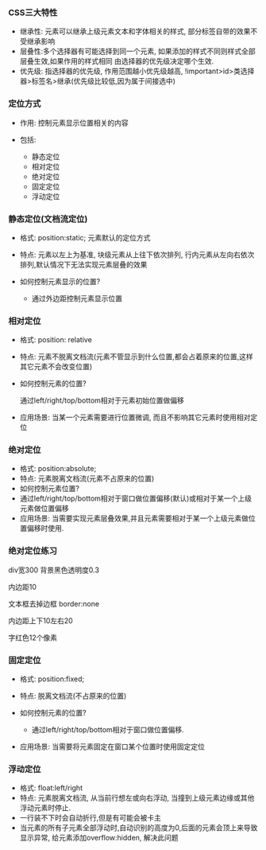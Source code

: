### CSS三大特性

- 继承性: 元素可以继承上级元素文本和字体相关的样式, 部分标签自带的效果不受继承影响
- 层叠性:多个选择器有可能选择到同一个元素, 如果添加的样式不同则样式全部层叠生效,如果作用的样式相同 由选择器的优先级决定哪个生效.
- 优先级: 指选择器的优先级, 作用范围越小优先级越高, !important>id>类选择器>标签名>继承(优先级比较低,因为属于间接选中)   

### 定位方式

- 作用: 控制元素显示位置相关的内容

- 包括: 
  - 静态定位
  - 相对定位
  - 绝对定位
  - 固定定位
  - 浮动定位

### 静态定位(文档流定位)

- 格式: position:static;   元素默认的定位方式

- 特点: 元素以左上为基准, 块级元素从上往下依次排列, 行内元素从左向右依次排列,默认情况下无法实现元素层叠的效果
- 如何控制元素显示的位置? 
  - 通过外边距控制元素显示位置

### 相对定位

- 格式: position: relative

- 特点: 元素不脱离文档流(元素不管显示到什么位置,都会占着原来的位置,这样其它元素不会改变位置) 

- 如何控制元素的位置? 

  通过left/right/top/bottom相对于元素初始位置做偏移   

- 应用场景: 当某一个元素需要进行位置微调, 而且不影响其它元素时使用相对定位

### 绝对定位

- 格式: position:absolute;
- 特点: 元素脱离文档流(元素不占原来的位置)
- 如何控制元素位置? 
- 通过left/right/top/bottom相对于窗口做位置偏移(默认)或相对于某一个上级元素做位置偏移   
- 应用场景: 当需要实现元素层叠效果,并且元素需要相对于某一个上级元素做位置偏移时使用.

### 绝对定位练习

div宽300    背景黑色透明度0.3

内边距10 

文本框去掉边框 border:none

内边距上下10左右20 

字红色12个像素 

### 固定定位

- 格式: position:fixed;
- 特点: 脱离文档流(不占原来的位置) 
- 如何控制元素的位置? 
  - 通过left/right/top/bottom相对于窗口做位置偏移. 

- 应用场景: 当需要将元素固定在窗口某个位置时使用固定定位

### 浮动定位

- 格式: float:left/right 
- 特点: 元素脱离文档流, 从当前行想左或向右浮动, 当撞到上级元素边缘或其他浮动元素时停止.
- 一行装不下时会自动折行,但是有可能会被卡主    
- 当元素的所有子元素全部浮动时,自动识别的高度为0,后面的元素会顶上来导致显示异常, 给元素添加overflow:hidden, 解决此问题









